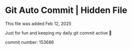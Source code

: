 # Git Auto Commit | Hidden File

This file was added Feb 12, 2025

Just for fun and keeping my daily git commit active 🤪

commit number: 153686
